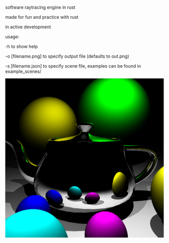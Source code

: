 software raytracing engine in rust

made for fun and practice with rust

in active development



usage:

-h to show help

-o [filename.png] to specify output file (defaults to out.png)

-s [filename.json] to specify scene file, examples can be found in example\_scenes/


![spheres, shading, obj importing, shadows and multiple light sources](demo.png "demo image")
